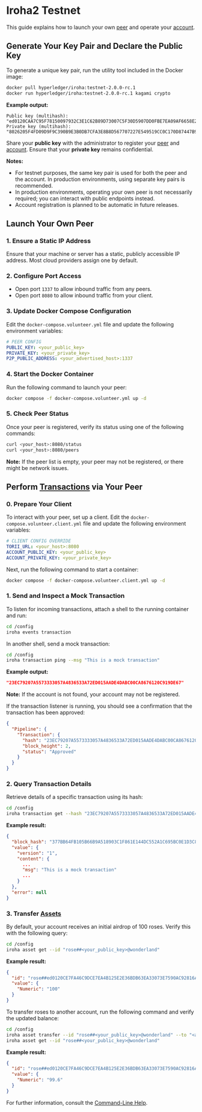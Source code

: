# Iroha2 Testnet

[peer]: https://hyperledger-iroha.github.io/iroha-2-docs/reference/glossary.html#peer
[account]: https://hyperledger-iroha.github.io/iroha-2-docs/guide/configure/client-configuration.html#user-account
[assets]: https://hyperledger-iroha.github.io/iroha-2-docs/reference/glossary.html#asset
[transactions]: https://hyperledger-iroha.github.io/iroha-2-docs/blockchain/transactions.html#transactions
[query]: https://hyperledger-iroha.github.io/iroha-2-docs/reference/glossary.html#iroha-query

This guide explains how to launch your own [peer] and operate your [account].

## Generate Your Key Pair and Declare the Public Key

To generate a unique key pair, run the utility tool included in the Docker image:

```bash
docker pull hyperledger/iroha:testnet-2.0.0-rc.1
docker run hyperledger/iroha:testnet-2.0.0-rc.1 kagami crypto
```

__Example output:__

```log
Public key (multihash): "ed0120CAA7C95F78150097932C3E1C62B89D73007C5F30D5907DD0FBE7EA09AF6658E2"
Private key (multihash): "8026205F4FD09D9F9C390B9E3B0DB7CFA3E8B8D567707227E549519CC0C170D87447B9"
```

Share your __public key__ with the administrator to register your [peer] and [account]. Ensure that your __private key__ remains confidential.

__Notes:__

* For testnet purposes, the same key pair is used for both the peer and the account. In production environments, using separate key pairs is recommended.
* In production environments, operating your own peer is not necessarily required; you can interact with public endpoints instead.
* Account registration is planned to be automatic in future releases.

## Launch Your Own Peer

### 1. Ensure a Static IP Address

Ensure that your machine or server has a static, publicly accessible IP address. Most cloud providers assign one by default.

### 2. Configure Port Access

* Open port `1337` to allow inbound traffic from any peers.
* Open port `8080` to allow inbound traffic from your client.

### 3. Update Docker Compose Configuration

Edit the `docker-compose.volunteer.yml` file and update the following environment variables:

```yml
# PEER CONFIG
PUBLIC_KEY: <your_public_key>
PRIVATE_KEY: <your_private_key>
P2P_PUBLIC_ADDRESS: <your_advertised_host>:1337
```

### 4. Start the Docker Container

Run the following command to launch your peer:

```bash
docker compose -f docker-compose.volunteer.yml up -d
```

### 5. Check Peer Status

Once your peer is registered, verify its status using one of the following commands:

```bash
curl <your_host>:8080/status
curl <your_host>:8080/peers
```

__Note:__ If the peer list is empty, your peer may not be registered, or there might be network issues.

## Perform [Transactions] via Your Peer

### 0. Prepare Your Client

To interact with your peer, set up a client.
Edit the `docker-compose.volunteer.client.yml` file and update the following environment variables:

```yml
# CLIENT CONFIG OVERRIDE
TORII_URL: <your_host>:8080
ACCOUNT_PUBLIC_KEY: <your_public_key>
ACCOUNT_PRIVATE_KEY: <your_private_key>
```

Next, run the following command to start a container:

```bash
docker compose -f docker-compose.volunteer.client.yml up -d
```

### 1. Send and Inspect a Mock Transaction

To listen for incoming transactions, attach a shell to the running container and run:

```bash
cd /config
iroha events transaction
```

In another shell, send a mock transaction:

```bash
cd /config
iroha transaction ping --msg "This is a mock transaction"
```

__Example output:__

```json
"23EC79207A5573333057A4836533A72ED015AADE4DABC00CA8676120C919DE67"
```

__Note:__ If the account is not found, your account may not be registered.

If the transaction listener is running, you should see a confirmation that the transaction has been approved:

```json
{
  "Pipeline": {
    "Transaction": {
      "hash": "23EC79207A5573333057A4836533A72ED015AADE4DABC00CA8676120C919DE67",
      "block_height": 2,
      "status": "Approved"
    }
  }
}
```

### 2. Query Transaction Details

Retrieve details of a specific transaction using its hash:

```bash
cd /config
iroha transaction get --hash "23EC79207A5573333057A4836533A72ED015AADE4DABC00CA8676120C919DE67"
```

__Example result:__

```json
{
  "block_hash": "377BB64FB105B66B9A518903C1F861E144DC552A1C695BC0E1D3C87DE004B6CD",
  "value": {
    "version": "1",
    "content": {
      ...
      "msg": "This is a mock transaction"
      ...
    }
  },
  "error": null
}
```

### 3. Transfer [Assets]

By default, your account receives an initial airdrop of 100 roses. Verify this with the following query:

```bash
cd /config
iroha asset get --id "rose##<your_public_key>@wonderland"
```

__Example result:__

```json
{
  "id": "rose##ed0120CE7FA46C9DCE7EA4B125E2E36BDB63EA33073E7590AC92816AE1E861B7048B03@wonderland",
  "value": {
    "Numeric": "100"
  }
}
```

To transfer roses to another account, run the following command and verify the updated balance:

```bash
cd /config
iroha asset transfer --id "rose##<your_public_key>@wonderland" --to "<another_public_key>@wonderland" --quantity 0.4
iroha asset get --id "rose##<your_public_key>@wonderland"
```

__Example result:__

```json
{
  "id": "rose##ed0120CE7FA46C9DCE7EA4B125E2E36BDB63EA33073E7590AC92816AE1E861B7048B03@wonderland",
  "value": {
    "Numeric": "99.6"
  }
}
```

For further information, consult the [Command-Line Help](../crates/iroha_cli/CommandLineHelp.md).
